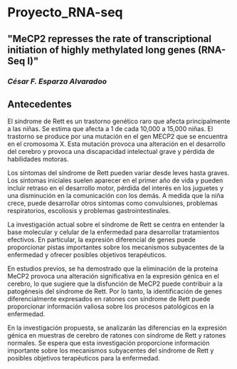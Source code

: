 # Proyecto_RNA-seq
## "MeCP2 represses the rate of transcriptional initiation of highly methylated long genes (RNA-Seq I)"
### *César F. Esparza Alvaradoo*

## Antecedentes
El síndrome de Rett es un trastorno genético raro que afecta principalmente a las niñas. Se estima que afecta a 1 de cada 10,000 a 15,000 niñas. El trastorno se produce por una mutación en el gen MECP2 que se encuentra en el cromosoma X. Esta mutación provoca una alteración en el desarrollo del cerebro y provoca una discapacidad intelectual grave y pérdida de habilidades motoras.

Los síntomas del síndrome de Rett pueden variar desde leves hasta graves. Los síntomas iniciales suelen aparecer en el primer año de vida y pueden incluir retraso en el desarrollo motor, pérdida del interés en los juguetes y una disminución en la comunicación con los demás. A medida que la niña crece, puede desarrollar otros síntomas como convulsiones, problemas respiratorios, escoliosis y problemas gastrointestinales.

La investigación actual sobre el síndrome de Rett se centra en entender la base molecular y celular de la enfermedad para desarrollar tratamientos efectivos. En particular, la expresión diferencial de genes puede proporcionar pistas importantes sobre los mecanismos subyacentes de la enfermedad y ofrecer posibles objetivos terapéuticos.

En estudios previos, se ha demostrado que la eliminación de la proteína MeCP2 provoca una alteración significativa en la expresión génica en el cerebro, lo que sugiere que la disfunción de MeCP2 puede contribuir a la patogénesis del síndrome de Rett. Por lo tanto, la identificación de genes diferencialmente expresados en ratones con síndrome de Rett puede proporcionar información valiosa sobre los procesos patológicos en la enfermedad.

En la investigación propuesta, se analizarán las diferencias en la expresión génica en muestras de cerebro de ratones con síndrome de Rett y ratones normales. Se espera que esta investigación proporcione información importante sobre los mecanismos subyacentes del síndrome de Rett y posibles objetivos terapéuticos para la enfermedad.
